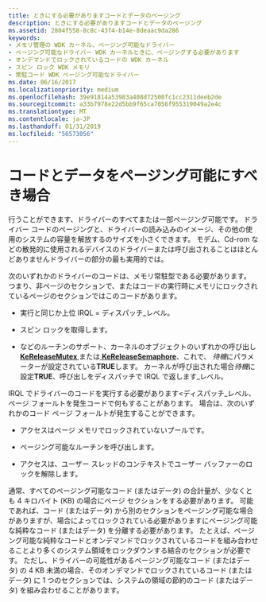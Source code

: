 ```yaml
---
title: ときにする必要がありますコードとデータのページング
description: ときにする必要がありますコードとデータのページング
ms.assetid: 2804f558-8c8c-43f4-b14e-8deaac9da286
keywords:
- メモリ管理の WDK カーネル、ページング可能なドライバー
- ページング可能なドライバー WDK カーネルときに、ページングする必要があります
- オンデマンドでロックされているコードの WDK カーネル
- スピン ロック WDK メモリ
- 常駐コード WDK ページング可能なドライバー
ms.date: 06/16/2017
ms.localizationpriority: medium
ms.openlocfilehash: 39e91814a53983a408d72500fc1cc2311deeb2de
ms.sourcegitcommit: a33b7978e22d5bb9f65ca7056f955319049a2e4c
ms.translationtype: MT
ms.contentlocale: ja-JP
ms.lasthandoff: 01/31/2019
ms.locfileid: "56573056"
---
```

# <a name="when-should-code-and-data-be-pageable"></a>コードとデータをページング可能にすべき場合





行うことができます、ドライバーのすべてまたは一部ページング可能です。 ドライバー コードのページングと、ドライバーの読み込みのイメージ、その他の使用のシステムの容量を解放するのサイズを小さくできます。 モデム、Cd-rom などの散発的に使用されるデバイスのドライバーまたは呼び出されることはほとんどありませんドライバーの部分の最も実用的では。

次のいずれかのドライバーのコードは、メモリ常駐型である必要があります。 つまり、非ページのセクションで、またはコードの実行時にメモリにロックされているページのセクションではこのコードがあります。

-   実行と同じか上位 IRQL = ディスパッチ\_レベル。

-   スピン ロックを取得します。

-   などのルーチンのサポート、カーネルのオブジェクトのいずれかの呼び出し[ **KeReleaseMutex** ](https://msdn.microsoft.com/library/windows/hardware/ff553140)または[ **KeReleaseSemaphore**](https://msdn.microsoft.com/library/windows/hardware/ff553143)、これで、 *待機*にパラメーターが設定されている**TRUE**します。 カーネルが呼び出された場合*待機*に設定**TRUE**、呼び出しをディスパッチで IRQL で返します\_レベル。

IRQL でドライバーのコードを実行する必要があります&lt;ディスパッチ\_レベル、ページ フォールトを発生コードで何もすることがあります。 場合は、次のいずれかのコード ページ フォールトが発生することができます。

-   アクセスはページ メモリでロックされていないプールです。

-   ページング可能なルーチンを呼び出します。

-   アクセスは、ユーザー スレッドのコンテキストでユーザー バッファーのロックを解除します。

通常、すべてのページング可能なコード (またはデータ) の合計量が、少なくとも 4 キロバイト (KB) の場合にページ セクションをする必要があります。 可能であれば、コード (またはデータ) から別のセクションをページング可能な場合がありますが、場合によってロックされている必要がありますにページング可能な純粋なコード (またはデータ) を分離する必要があります。 たとえば、ページング可能な純粋なコードとオンデマンドでロックされているコードを組み合わせることより多くのシステム領域をロックダウンする結合のセクションが必要です。 ただし、ドライバーの可能性があるページング可能なコード (またはデータ) の 4 KB 未満の場合、そのオンデマンドでロックされているコード (またはデータ) に 1 つのセクションでは、システムの領域の節約のコード (またはデータ) を組み合わせることがあります。

 

 




